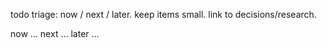 todo
triage: now / next / later. keep items small. link to decisions/research.

now
…
next
…
later
…
